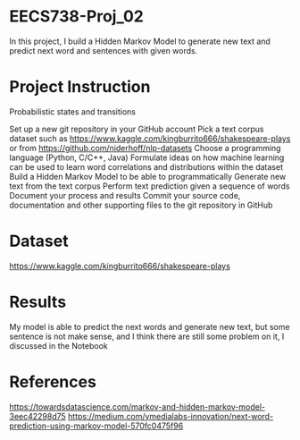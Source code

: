 # EECS738-Proj_02

In this project, I build a Hidden Markov Model to generate new text and predict next word and sentences with given words.

# Project Instruction

Probabilistic states and transitions

Set up a new git repository in your GitHub account
Pick a text corpus dataset such as https://www.kaggle.com/kingburrito666/shakespeare-plays or from https://github.com/niderhoff/nlp-datasets
Choose a programming language (Python, C/C++, Java)
Formulate ideas on how machine learning can be used to learn word correlations and distributions within the dataset
Build a Hidden Markov Model to be able to programmatically
Generate new text from the text corpus
Perform text prediction given a sequence of words
Document your process and results
Commit your source code, documentation and other supporting files to the git repository in GitHub

# Dataset

https://www.kaggle.com/kingburrito666/shakespeare-plays

# Results

My model is able to predict the next words and generate new text, but some sentence is not make sense, and I think there are still some problem on it, I discussed in the Notebook

# References

https://towardsdatascience.com/markov-and-hidden-markov-model-3eec42298d75
https://medium.com/ymedialabs-innovation/next-word-prediction-using-markov-model-570fc0475f96
